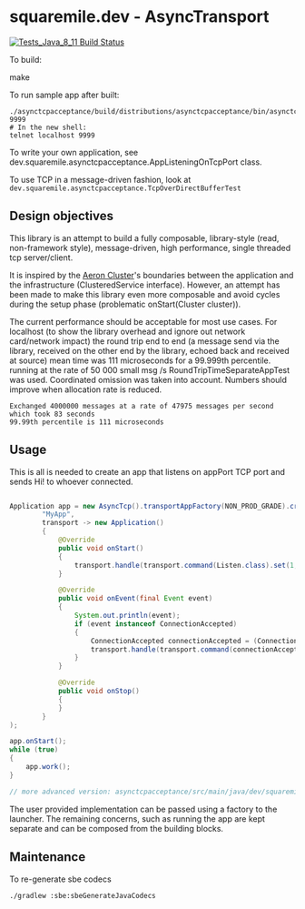 # squaremile.dev - AsyncTransport

[![Tests_Java_8_11 Build Status](https://github.com/squaremiledev/asynctransport/workflows/Tests_Java_8_11/badge.svg)](https://github.com/squaremiledev/asynctransport/actions?query=workflow%3ATests_Java_8_11)

To build:

make

To run sample app after built:

```
./asynctcpacceptance/build/distributions/asynctcpacceptance/bin/asynctcpacceptance 9999
# In the new shell:
telnet localhost 9999
```

To write your own application, see dev.squaremile.asynctcpacceptance.AppListeningOnTcpPort class.

To use TCP in a message-driven fashion, look at `dev.squaremile.asynctcpacceptance.TcpOverDirectBufferTest`

## Design objectives

This library is an attempt to build a fully composable, library-style (read, non-framework style),
message-driven, high performance, single threaded tcp server/client.

It is inspired by the [Aeron Cluster](https://github.com/real-logic/aeron/tree/master/aeron-cluster)'s boundaries
between the application and the infrastructure (ClusteredService interface).
However, an attempt has been made to make this library even more composable
and avoid cycles during the setup phase (problematic onStart(Cluster cluster)).

The current performance should be acceptable for most use cases.
For localhost (to show the library overhead and ignore out network card/network impact)
the round trip end to end (a message send via the library, received on
the other end by the library, echoed back and received at source) mean time was 111 microseconds for a 99.999th percentile.
running at the rate of 50 000 small msg /s RoundTripTimeSeparateAppTest was used. Coordinated omission was taken into account.
Numbers should improve when allocation rate is reduced.

```
Exchanged 4000000 messages at a rate of 47975 messages per second which took 83 seconds
99.99th percentile is 111 microseconds
```

## Usage

This is all is needed to create an app that listens on appPort TCP port and sends Hi! to whoever connected.

```java

Application app = new AsyncTcp().transportAppFactory(NON_PROD_GRADE).create(
        "MyApp",
        transport -> new Application()
        {
            @Override
            public void onStart()
            {
                transport.handle(transport.command(Listen.class).set(1, 8889, RAW_STREAMING.type));
            }

            @Override
            public void onEvent(final Event event)
            {
                System.out.println(event);
                if (event instanceof ConnectionAccepted)
                {
                    ConnectionAccepted connectionAccepted = (ConnectionAccepted)event;
                    transport.handle(transport.command(connectionAccepted, SendData.class).set("Hi!".getBytes()));
                }
            }

            @Override
            public void onStop()
            {
            }
        }
);

app.onStart();
while (true)
{
    app.work();
}

// more advanced version: asynctcpacceptance/src/main/java/dev/squaremile/asynctcpacceptance/AppListeningOnTcpPort.java

```

The user provided implementation can be passed using a factory to the launcher.
The remaining concerns, such as running the app are kept separate and can be composed from the building blocks.


## Maintenance

To re-generate sbe codecs

```
./gradlew :sbe:sbeGenerateJavaCodecs
```
